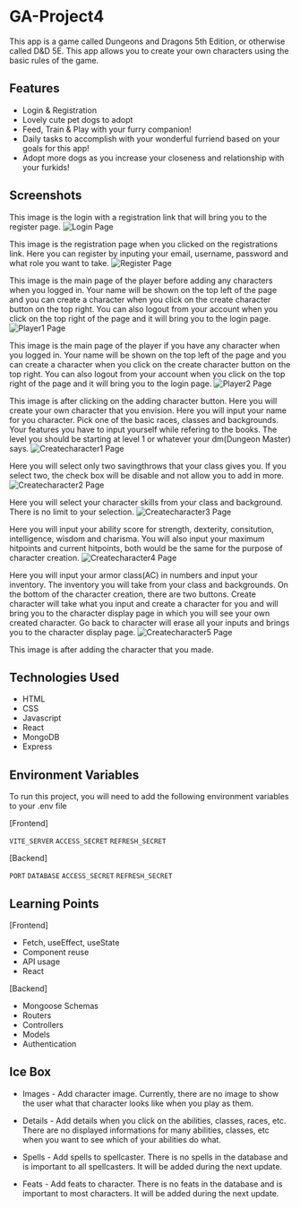 # GA-Project4

This app is a game called Dungeons and Dragons 5th Edition, or otherwise called D&D 5E. This app allows you to create your own characters using the basic rules of the game.

## Features

- Login & Registration
- Lovely cute pet dogs to adopt
- Feed, Train & Play with your furry companion!
- Daily tasks to accomplish with your wonderful furriend based on your goals for this app!
- Adopt more dogs as you increase your closeness and relationship with your furkids!

## Screenshots

This image is the login with a registration link that will bring you to the register page.
![Login Page](./image/Login.png)

This image is the registration page when you clicked on the registrations link. Here you can register by inputing your email, username, password and what role you want to take.
![Register Page](./image/Register.png)

This image is the main page of the player before adding any characters when you logged in. Your name will be shown on the top left of the page and you can create a character when you click on the create character button on the top right. You can also logout from your account when you click on the top right of the page and it will bring you to the login page.
![Player1 Page](./image/Player1.png)

This image is the main page of the player if you have any character when you logged in. Your name will be shown on the top left of the page and you can create a character when you click on the create character button on the top right. You can also logout from your account when you click on the top right of the page and it will bring you to the login page.
![Player2 Page](./image/Player2.png)

This image is after clicking on the adding character button. Here you will create your own character that you envision.
Here you will input your name for you character. Pick one of the basic races, classes and backgrounds. Your features you have to input yourself while refering to the books. The level you should be starting at level 1 or whatever your dm(Dungeon Master) says.
![Createcharacter1 Page](./image/Createcharacter1.png)

Here you will select only two savingthrows that your class gives you. If you select two, the check box will be disable and not allow you to add in more.
![Createcharacter2 Page](./image/Createcharacter2.png)

Here you will select your character skills from your class and background. There is no limit to your selection.
![Createcharacter3 Page](./image/Createcharacter3.png)

Here you will input your ability score for strength, dexterity, consitution, intelligence, wisdom and charisma. You will also input your maximum hitpoints and current hitpoints, both would be the same for the purpose of character creation.
![Createcharacter4 Page](./image/Createcharacter4.png)

Here you will input your armor class(AC) in numbers and input your inventory. The inventory you will take from your class and backgrounds. On the bottom of the character creation, there are two buttons. Create character will take what you input and create a character for you and will bring you to the character display page in which you will see your own created character. Go back to character will erase all your inputs and brings you to the character display page.
![Createcharacter5 Page](./image/Createcharacter5.png)

This image is after adding the character that you made.

## Technologies Used

- HTML
- CSS
- Javascript
- React
- MongoDB
- Express

## Environment Variables

To run this project, you will need to add the following environment variables to your .env file

[Frontend]

`VITE_SERVER`
`ACCESS_SECRET`
`REFRESH_SECRET`

[Backend]

`PORT`
`DATABASE`
`ACCESS_SECRET`
`REFRESH_SECRET`

## Learning Points

[Frontend]

- Fetch, useEffect, useState
- Component reuse
- API usage
- React

[Backend]

- Mongoose Schemas
- Routers
- Controllers
- Models
- Authentication

## Ice Box

- Images - Add character image. Currently, there are no image to show the user what that character looks like when you play as them.

- Details - Add details when you click on the abilities, classes, races, etc. There are no displayed informations for many abilities, classes, etc when you want to see which of your abilities do what.

- Spells - Add spells to spellcaster. There is no spells in the database and is important to all spellcasters. It will be added during the next update.

- Feats - Add feats to character. There is no feats in the database and is important to most characters. It will be added during the next update.
